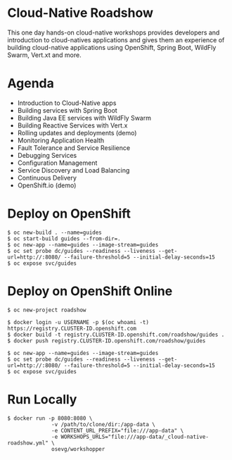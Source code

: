 Cloud-Native Roadshow
===
This one day hands-on cloud-native workshops provides developers and introduction to cloud-natives applications and gives them an experience of building cloud-native applications using OpenShift, Spring Boot, WildFly Swarm, Vert.xt and more.

Agenda
===
* Introduction to Cloud-Native apps
* Building services with Spring Boot
* Building Java EE services with WildFly Swarm
* Building Reactive Services with Vert.x
* Rolling updates and deployments (demo)
* Monitoring Application Health
* Fault Tolerance and Service Resilience
* Debugging Services
* Configuration Management 
* Service Discovery and Load Balancing
* Continuous Delivery 
* OpenShift.io (demo)


Deploy on OpenShift
===
```
$ oc new-build . --name=guides
$ oc start-build guides --from-dir=.
$ oc new-app --name=guides --image-stream=guides
$ oc set probe dc/guides --readiness --liveness --get-url=http://:8080/ --failure-threshold=5 --initial-delay-seconds=15
$ oc expose svc/guides
```

Deploy on OpenShift Online
===
```
$ oc new-project roadshow

$ docker login -u USERNAME -p $(oc whoami -t) https://registry.CLUSTER-ID.openshift.com
$ docker build -t registry.CLUSTER-ID.openshift.com/roadshow/guides .
$ docker push registry.CLUSTER-ID.openshift.com/roadshow/guides

$ oc new-app --name=guides --image-stream=guides
$ oc set probe dc/guides --readiness --liveness --get-url=http://:8080/ --failure-threshold=5 --initial-delay-seconds=15
$ oc expose svc/guides
```

Run Locally
===
```
$ docker run -p 8080:8080 \
              -v /path/to/clone/dir:/app-data \
              -e CONTENT_URL_PREFIX="file:///app-data" \
              -e WORKSHOPS_URLS="file:///app-data/_cloud-native-roadshow.yml" \
              osevg/workshopper
```